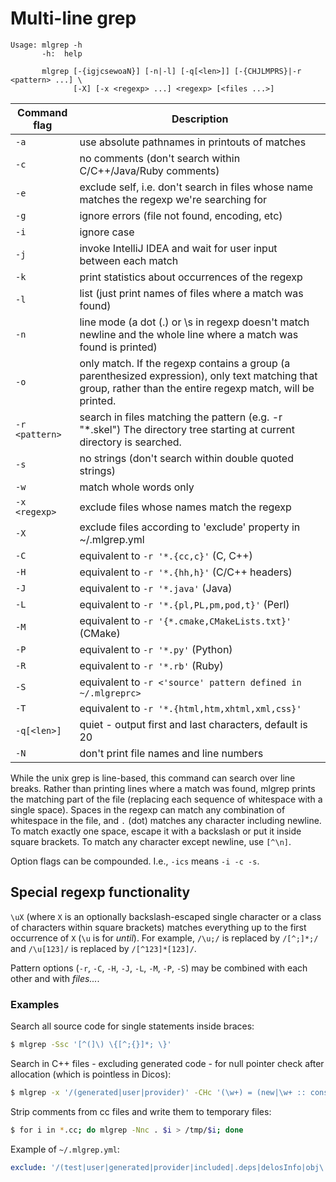 # Multi-line grep

```
Usage: mlgrep -h
       -h:  help

       mlgrep [-{igjcsewoaN}] [-n|-l] [-q[<len>]] [-{CHJLMPRS}|-r <pattern> ...] \
              [-X] [-x <regexp> ...] <regexp> [<files ...>]
```

Command flag    | Description
----------------|------------------------------------------------------------
 `-a`           | use absolute pathnames in printouts of matches
 `-c`           | no comments (don't search within C/C++/Java/Ruby comments)
 `-e`           | exclude self, i.e. don't search in files whose name matches the regexp we're searching for
 `-g`           | ignore errors (file not found, encoding, etc)
 `-i`           | ignore case
 `-j`           | invoke IntelliJ IDEA and wait for user input between each match
 `-k`           | print statistics about occurrences of the regexp
 `-l`           | list (just print names of files where a match was found)
 `-n`           | line mode (a dot (.) or \s in regexp doesn't match newline and the whole line where a match was found is printed)
 `-o`           | only match. If the regexp contains a group (a parenthesized expression), only text matching that group, rather than the entire regexp match, will be printed.
 `-r <pattern>` | search in files matching the pattern (e.g. -r "*.skel") The directory tree starting at current directory is searched.
 `-s`           | no strings (don't search within double quoted strings)
 `-w`           | match whole words only
 `-x <regexp>`  | exclude files whose names match the regexp
 `-X`           | exclude files according to 'exclude' property in ~/.mlgrep.yml
 `-C`           | equivalent to `-r '*.{cc,c}'` (C, C++)
 `-H`           | equivalent to `-r '*.{hh,h}'` (C/C++ headers)
 `-J`           | equivalent to `-r '*.java'` (Java)
 `-L`           | equivalent to `-r '*.{pl,PL,pm,pod,t}'` (Perl)
 `-M`           | equivalent to `-r '{*.cmake,CMakeLists.txt}'` (CMake)
 `-P`           | equivalent to `-r '*.py'` (Python)
 `-R`           | equivalent to `-r '*.rb'` (Ruby)
 `-S`           | equivalent to `-r <'source' pattern defined in ~/.mlgreprc>`
 `-T`           | equivalent to `-r '*.{html,htm,xhtml,xml,css}'`
 `-q[<len>]`    | quiet - output first <len> and last <len> characters, default is 20
 `-N`           | don't print file names and line numbers

While the unix grep is line-based, this command can search over line
breaks. Rather than printing lines where a match was found, mlgrep
prints the matching part of the file (replacing each sequence of
whitespace with a single space). Spaces in the regexp can match any
combination of whitespace in the file, and `.` (dot) matches any
character including newline. To match exactly one space, escape it
with a backslash or put it inside square brackets. To match any
character except newline, use `[^\n]`.

Option flags can be compounded. I.e., `-ics` means `-i -c -s`.

## Special regexp functionality

`\uX` (where `X` is an optionally backslash-escaped single character
or a class of characters within square brackets) matches everything up
to the first occurrence of `X` (`\u` is for *until*). For example,
`/\u;/` is replaced by `/[^;]*;/` and `/\u[123]/` is replaced by
`/[^123]*[123]/`.

Pattern options (`-r`, `-C`, `-H`, `-J`, `-L`, `-M`, `-P`, `-S`) may be
combined with each other and with *files...*.

### Examples

Search all source code for single statements inside braces:

```sh
$ mlgrep -Ssc '[^(]\) \{[^;{}]*; \}'
```

Search in C++ files  - excluding generated code - for null pointer check
after allocation (which is pointless in Dicos):

```sh
$ mlgrep -x '/(generated|user|provider)' -CHc '(\w+) = (new|\w+ :: construct \()\u; [^}]* if \( \1 == (0|NULL)'
```

Strip comments from cc files and write them to temporary files:

```sh
$ for i in *.cc; do mlgrep -Nnc . $i > /tmp/$i; done
```

Example of `~/.mlgrep.yml`:

```yaml
exclude: '/(test|user|generated|provider|included|.deps|delosInfo|obj\.)'
```
